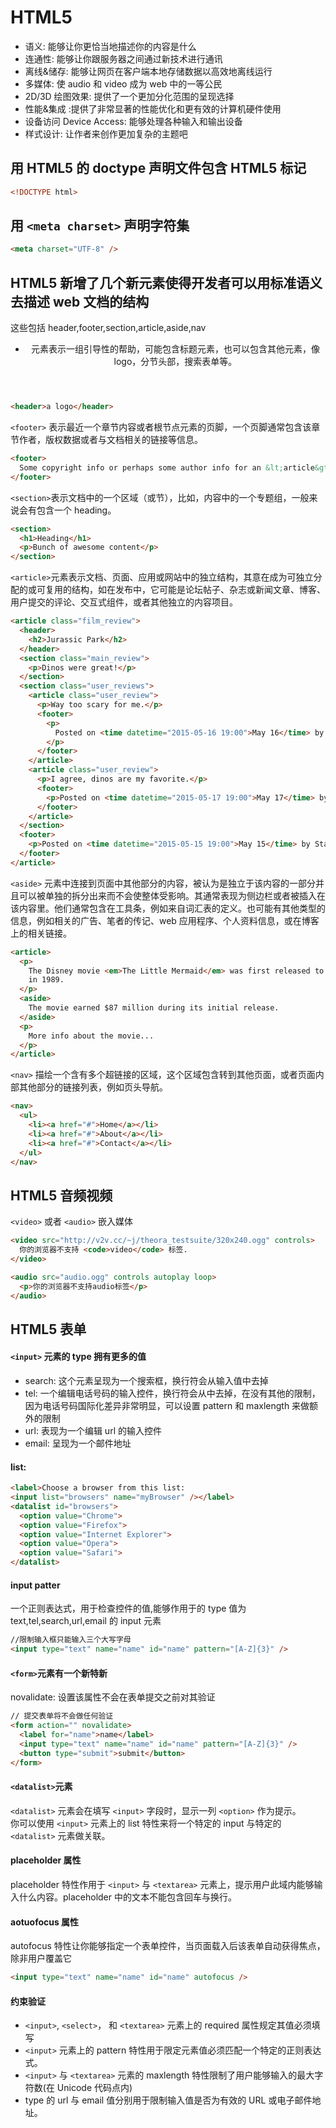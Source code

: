 # HTML5

- 语义: 能够让你更恰当地描述你的内容是什么
- 连通性: 能够让你跟服务器之间通过新技术进行通讯
- 离线&储存: 能够让网页在客户端本地存储数据以高效地离线运行
- 多媒体: 使 audio 和 video 成为 web 中的一等公民
- 2D/3D 绘图效果: 提供了一个更加分化范围的呈现选择
- 性能&集成 :提供了非常显著的性能优化和更有效的计算机硬件使用
- 设备访问 Device Access: 能够处理各种输入和输出设备
- 样式设计: 让作者来创作更加复杂的主题吧

## 用 HTML5 的 doctype 声明文件包含 HTML5 标记

```html
<!DOCTYPE html>
```

## 用 `<meta charset>` 声明字符集

```html
<meta charset="UTF-8" />
```

## HTML5 新增了几个新元素使得开发者可以用标准语义去描述 web 文档的结构

这些包括 header,footer,section,article,aside,nav

- <header>元素表示一组引导性的帮助，可能包含标题元素，也可以包含其他元素，像logo，分节头部，搜索表单等。

```html
<header>a logo</header>
```

`<footer>` 表示最近一个章节内容或者根节点元素的页脚，一个页脚通常包含该章节作者，版权数据或者与文档相关的链接等信息。

```html
<footer>
  Some copyright info or perhaps some author info for an &lt;article&gt;?
</footer>
```

`<section>`表示文档中的一个区域（或节），比如，内容中的一个专题组，一般来说会有包含一个 heading。

```html
<section>
  <h1>Heading</h1>
  <p>Bunch of awesome content</p>
</section>
```

`<article>`元素表示文档、页面、应用或网站中的独立结构，其意在成为可独立分配的或可复用的结构，如在发布中，它可能是论坛帖子、杂志或新闻文章、博客、用户提交的评论、交互式组件，或者其他独立的内容项目。

```html
<article class="film_review">
  <header>
    <h2>Jurassic Park</h2>
  </header>
  <section class="main_review">
    <p>Dinos were great!</p>
  </section>
  <section class="user_reviews">
    <article class="user_review">
      <p>Way too scary for me.</p>
      <footer>
        <p>
          Posted on <time datetime="2015-05-16 19:00">May 16</time> by Lisa.
        </p>
      </footer>
    </article>
    <article class="user_review">
      <p>I agree, dinos are my favorite.</p>
      <footer>
        <p>Posted on <time datetime="2015-05-17 19:00">May 17</time> by Tom.</p>
      </footer>
    </article>
  </section>
  <footer>
    <p>Posted on <time datetime="2015-05-15 19:00">May 15</time> by Staff.</p>
  </footer>
</article>
```

`<aside>` 元素中连接到页面中其他部分的内容，被认为是独立于该内容的一部分并且可以被单独的拆分出来而不会使整体受影响。其通常表现为侧边栏或者被插入在该内容里。他们通常包含在工具条，例如来自词汇表的定义。也可能有其他类型的信息，例如相关的广告、笔者的传记、web 应用程序、个人资料信息，或在博客上的相关链接。

```html
<article>
  <p>
    The Disney movie <em>The Little Mermaid</em> was first released to theatres
    in 1989.
  </p>
  <aside>
    The movie earned $87 million during its initial release.
  </aside>
  <p>
    More info about the movie...
  </p>
</article>
```

`<nav>` 描绘一个含有多个超链接的区域，这个区域包含转到其他页面，或者页面内部其他部分的链接列表，例如页头导航。

```html
<nav>
  <ul>
    <li><a href="#">Home</a></li>
    <li><a href="#">About</a></li>
    <li><a href="#">Contact</a></li>
  </ul>
</nav>
```

## HTML5 音频视频

`<video>` 或者 `<audio>` 嵌入媒体

```html
<video src="http://v2v.cc/~j/theora_testsuite/320x240.ogg" controls>
  你的浏览器不支持 <code>video</code> 标签.
</video>

<audio src="audio.ogg" controls autoplay loop>
  <p>你的浏览器不支持audio标签</p>
</audio>
```

## HTML5 表单

#### `<input>` 元素的 type 拥有更多的值

- search: 这个元素呈现为一个搜索框，换行符会从输入值中去掉
- tel: 一个编辑电话号码的输入控件，换行符会从中去掉，在没有其他的限制，因为电话号码国际化差异非常明显，可以设置 pattern 和 maxlength 来做额外的限制
- url: 表现为一个编辑 url 的输入控件
- email: 呈现为一个邮件地址

#### list: <datalist> 元素的 id

```html
<label>Choose a browser from this list:
<input list="browsers" name="myBrowser" /></label>
<datalist id="browsers">
  <option value="Chrome">
  <option value="Firefox">
  <option value="Internet Explorer">
  <option value="Opera">
  <option value="Safari">
</datalist>
```

#### input patter

一个正则表达式，用于检查控件的值,能够作用于的 type 值为 text,tel,search,url,email 的 input 元素

```html
//限制输入框只能输入三个大写字母
<input type="text" name="name" id="name" pattern="[A-Z]{3}" />
```

#### `<form>`元素有一个新特新

novalidate: 设置该属性不会在表单提交之前对其验证

```html
// 提交表单将不会做任何验证
<form action="" novalidate>
  <label for="name">name</label>
  <input type="text" name="name" id="name" pattern="[A-Z]{3}" />
  <button type="submit">submit</button>
</form>
```

#### `<datalist>`元素

`<datalist>` 元素会在填写 `<input>` 字段时，显示一列 `<option>` 作为提示。  
你可以使用 `<input>` 元素上的 list 特性来将一个特定的 input 与特定的 `<datalist>` 元素做关联。

#### placeholder 属性

placeholder 特性作用于 `<input>` 与 `<textarea>` 元素上，提示用户此域内能够输入什么内容。placeholder 中的文本不能包含回车与换行。

#### aotuofocus 属性

autofocus 特性让你能够指定一个表单控件，当页面载入后该表单自动获得焦点，除非用户覆盖它

```html
<input type="text" name="name" id="name" autofocus />
```

#### 约束验证

- `<input>`, `<select>`， 和 `<textarea>` 元素上的 required 属性规定其值必须填写
- `<input>` 元素上的 pattern 特性用于限定元素值必须匹配一个特定的正则表达式。
- `<input>` 与 `<textarea>` 元素的 maxlength 特性限制了用户能够输入的最大字符数(在 Unicode 代码点内)
- type 的 url 与 email 值分别用于限制输入值是否为有效的 URL 或电子邮件地址。
